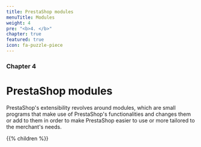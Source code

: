 ```yaml
---
title: PrestaShop modules
menuTitle: Modules
weight: 4
pre: "<b>4. </b>"
chapter: true
featured: true
icon: fa-puzzle-piece
---
```


### Chapter 4

# PrestaShop modules

PrestaShop's extensibility revolves around modules, which are small
programs that make use of PrestaShop's functionalities and changes them
or add to them in order to make PrestaShop easier to use or more
tailored to the merchant's needs.

{{% children %}}
